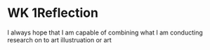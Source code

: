 # WK 1Reflection

I always hope that I am capable of combining what I am conducting research on to art illustruation or art
